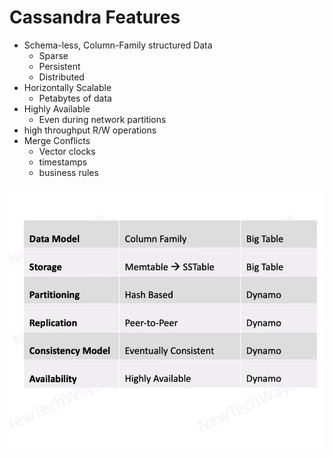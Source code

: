 # Cassandra Features
- Schema-less, Column-Family structured Data
  - Sparse
  - Persistent
  - Distributed
- Horizontally Scalable
  - Petabytes of data
- Highly Available
  - Even during network partitions
- high throughput R/W operations
- Merge Conflicts
  - Vector clocks
  - timestamps
  - business rules

![Alt text](./images/image-37.png)